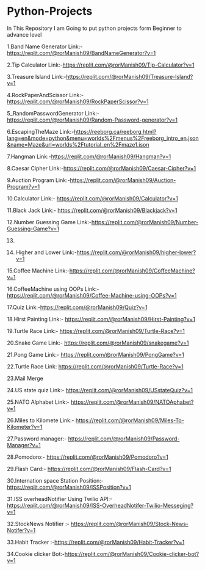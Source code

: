 # Python-Projects
In This Repository I am Going to put python projects form  Beginner to advance level

1.Band Name Generator Link:-https://replit.com/@rorManish09/BandNameGenerator?v=1

2.Tip Calculator Link:-https://replit.com/@rorManish09/Tip-Calculator?v=1

3.Treasure Island Link:-https://replit.com/@rorManish09/Treasure-Island?v=1

4.RockPaperAndScissor Link:-https://replit.com/@rorManish09/RockPaperScissor?v=1

5_RandomPasswordGenerator Link:-https://replit.com/@rorManish09/Random-Password-generator?v=1

6.EscapingTheMaze Link:-https://reeborg.ca/reeborg.html?lang=en&mode=python&menu=worlds%2Fmenus%2Freeborg_intro_en.json&name=Maze&url=worlds%2Ftutorial_en%2Fmaze1.json

7.Hangman Link:-https://replit.com/@rorManish09/Hangman?v=1

8.Caesar Cipher Link:-https://replit.com/@rorManish09/Caesar-Cipher?v=1

9.Auction Program Link:-https://replit.com/@rorManish09/Auction-Program?v=1

10.Calculator Link:- https://replit.com/@rorManish09/Calculator?v=1

11.Black Jack Link:- https://replit.com/@rorManish09/Blackjack?v=1

12.Number Guessing Game Link:-https://replit.com/@rorManish09/Number-Guessing-Game?v=1

13.

14. Higher and Lower Link:-https://replit.com/@rorManish09/higher-lower?v=1

15.Coffee Machine  Link:-https://replit.com/@rorManish09/CoffeeMachine?v=1

16.CoffeeMachine using OOPs Link:- https://replit.com/@rorManish09/Coffee-Machine-using-OOPs?v=1

17.Quiz Link:-https://replit.com/@rorManish09/Quiz?v=1 

18.Hirst Painting Link:- https://replit.com/@rorManish09/Hirst-Painting?v=1

19.Turtle Race Link:- https://replit.com/@rorManish09/Turtle-Race?v=1

20.Snake Game Link:-  https://replit.com/@rorManish09/snakegame?v=1

21.Pong Game Link:- https://replit.com/@rorManish09/PongGame?v=1

22.Turtle Race Link: https://replit.com/@rorManish09/Turtle-Race?v=1

23.Mail Merge

24.US state quiz Link:- https://replit.com/@rorManish09/USstateQuiz?v=1

25.NATO Alphabet Link:- https://replit.com/@rorManish09/NATOAphabet?v=1

26.Miles to Kilomete Link:- https://replit.com/@rorManish09/Miles-To-Kilometer?v=1  

27.Password manager:- https://replit.com/@rorManish09/Password-Manager?v=1

28.Pomodoro:- https://replit.com/@rorManish09/Pomodoro?v=1

29.Flash Card:- https://replit.com/@rorManish09/Flash-Card?v=1

30.Internation space Station Position:- https://replit.com/@rorManish09/ISSPosition?v=1

31.ISS overheadNotifier Using Twilio API:- https://replit.com/@rorManish09/ISS-OverheadNotifer-Twilio-Messeging?v=1

32.StockNews Notifier :- https://replit.com/@rorManish09/Stock-News-Notifer?v=1

33.Habit Tracker :-https://replit.com/@rorManish09/Habit-Tracker?v=1

34.Cookie clicker Bot:-https://replit.com/@rorManish09/Cookie-clicker-bot?v=1
